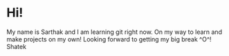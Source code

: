 # Hi!
My name is Sarthak and I am learning git right now. On my way to learn and make projects on my own! Looking forward to getting my big break ^O^!
Shatek